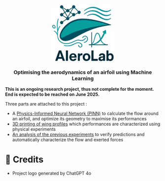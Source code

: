 <div align="center">
    <img src="assets/logo_transparent.png" width="200" alt="AIeroLab logo"/>
    <h3>Optimising the aerodynamics of an airfoil using Machine Learning</h3>
</div>

**This is an ongoing research project, thus not complete for the moment. End is expected to be reached on June 2025.**

Three parts are attached to this project :

- A [Physics-Informed Neural Network (PINN)](./1-pinn) to calculate the flow around an airfoil, and optimize its geometry to maximise its performances
- [3D printing of wing profiles](./2-wing-printing) which performances are characterized using physical experiments
- [An analysis of the previous experiments](./3-analysis) to verify predictions and automatically characterize the flow and exerted forces

# 📜 Credits

- Project logo generated by ChatGPT 4o

